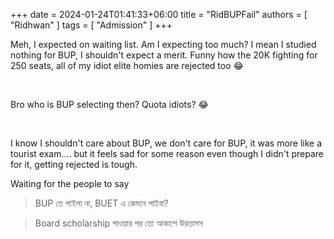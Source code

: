 +++ 
date = 2024-01-24T01:41:33+06:00
title = "RidBUPFail"
authors = [ "Ridhwan" ]
tags = [ "Admission" ]
+++

Meh, I expected on waiting list. Am I expecting too much? I mean I studied nothing for BUP, I shouldn't expect a merit. Funny how the 20K fighting for 250 seats, all of my idiot elite homies are rejected too 😂

<br>

Bro who is BUP selecting then? Quota idiots? 😂

<br>

I know I shouldn't care about BUP, we don't care for BUP, it was more like a tourist exam.... but it feels sad for some reason even though I didn't prepare for it, getting rejected is tough.


Waiting for the people to say

> BUP  তে পাইলা না, BUET এ কেমনে পাইবা?

> Board scholarship পাওয়ার পর তো আকাশে উরতাসস





